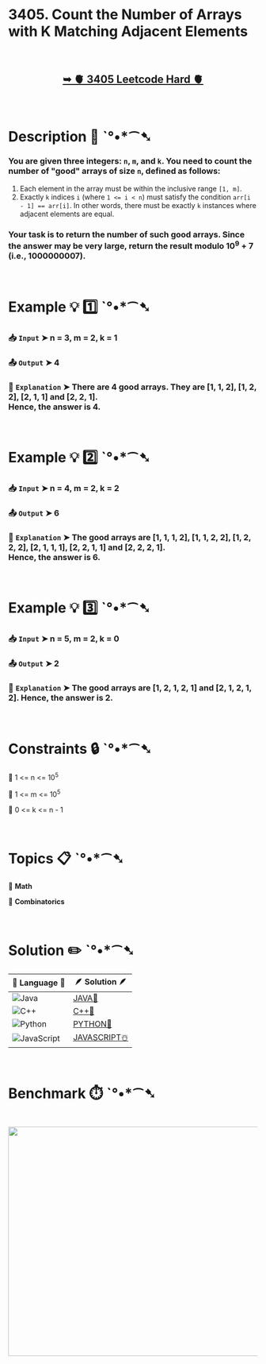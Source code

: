 # 3405. Count the Number of Arrays with K Matching Adjacent Elements

</br>

<h2 align="center"> 

<a href="https://leetcode.com/problems/count-the-number-of-arrays-with-k-matching-adjacent-elements/description/?envType=daily-question&envId=2025-06-17"><strong>➥ 🫀 3405 Leetcode Hard 🫀 </strong></a>
</h2>

</br>

# Description 📜 ˋ°•*⁀➷

### You are given three integers: `n`, `m`, and `k`. You need to count the number of "good" arrays of size `n`, defined as follows:

1. Each element in the array must be within the inclusive range `[1, m]`.
2. Exactly `k` indices `i` (where `1 <= i < n`) must satisfy the condition `arr[i - 1] == arr[i]`. In other words, there must be exactly `k` instances where adjacent elements are equal.

### Your task is to return the number of such good arrays.  Since the answer may be very large, return the result modulo 10<sup>9</sup> + 7 (i.e., 1000000007).

</br>

# Example 💡 1️⃣ ˋ°•*⁀➷

  ### 📥 `Input`  ➤ n = 3, m = 2, k = 1

  ### 📤 `Output`  ➤ 4

  ### 🔦 `Explanation`  ➤ There are 4 good arrays. They are [1, 1, 2], [1, 2, 2], [2, 1, 1] and [2, 2, 1].</br> Hence, the answer is 4.

</br>

# Example 💡 2️⃣ ˋ°•*⁀➷

  ### 📥 `Input` ➤ n = 4, m = 2, k = 2

  ### 📤 `Output`  ➤ 6

  ### 🔦 `Explanation` ➤ The good arrays are [1, 1, 1, 2], [1, 1, 2, 2], [1, 2, 2, 2], [2, 1, 1, 1], [2, 2, 1, 1] and [2, 2, 2, 1]. </br> Hence, the answer is 6.

</br>

# Example 💡 3️⃣ ˋ°•*⁀➷

  ### 📥 `Input` ➤ n = 5, m = 2, k = 0

  ### 📤 `Output`  ➤ 2

  ### 🔦 `Explanation`  ➤ The good arrays are [1, 2, 1, 2, 1] and [2, 1, 2, 1, 2]. Hence, the answer is 2.

</br>

# Constraints 🔒 ˋ°•*⁀➷

🔹 1 <= n <= 10<sup>5</sup> </br>

🔹 1 <= m <= 10<sup>5</sup> </br>

🔹 0 <= k <= n - 1 </br>

</br>

# Topics 📋 ˋ°•*⁀➷

🔸 **Math**  </br>

🔸 **Combinatorics**  </br>

</br>

# Solution ✏️ ˋ°•*⁀➷

| 📒 Language 📒  | 🪶 Solution 🪶 |
| ------------- | ------------- |
|  ![Java](https://img.shields.io/badge/java-%23ED8B00.svg?style=for-the-badge&logo=openjdk&logoColor=white)  | [JAVA🍁]() |
|  ![C++](https://img.shields.io/badge/c++-%2300599C.svg?style=for-the-badge&logo=c%2B%2B&logoColor=white)  | [C++🎲]()  |
|  ![Python](https://img.shields.io/badge/python-3670A0?style=for-the-badge&logo=python&logoColor=ffdd54)    | [PYTHON🍰]() |
| ![JavaScript](https://img.shields.io/badge/javascript-%23323330.svg?style=for-the-badge&logo=javascript&logoColor=%23F7DF1E)   | [JAVASCRIPT☃️]() |

</br>

# Benchmark ⏱️ ˋ°•*⁀➷

<h1  align="center" >

<img src ="" width = "700px" height="462px" />

</h1>
